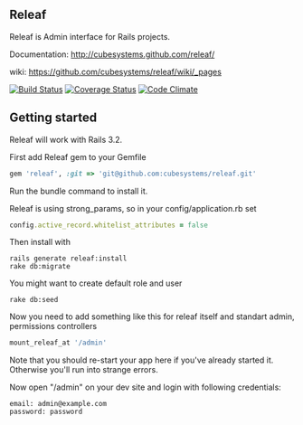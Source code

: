 ## Releaf

Releaf is Admin interface for Rails projects.

Documentation: http://cubesystems.github.com/releaf/

wiki: https://github.com/cubesystems/releaf/wiki/_pages

[![Build Status](https://travis-ci.org/cubesystems/releaf.png?branch=master)](https://travis-ci.org/cubesystems/releaf)
[![Coverage Status](https://coveralls.io/repos/cubesystems/releaf/badge.png?branch=master)](https://coveralls.io/r/cubesystems/releaf?branch=master)
[![Code Climate](https://codeclimate.com/github/cubesystems/releaf.png)](https://codeclimate.com/github/cubesystems/releaf)

## Getting started

Releaf will work with Rails 3.2.

First add Releaf gem to your Gemfile
```ruby
gem 'releaf', :git => 'git@github.com:cubesystems/releaf.git'
```

Run the bundle command to install it.

Releaf is using strong_params, so in your config/application.rb set

```ruby
config.active_record.whitelist_attributes = false
```

Then install with
```console
rails generate releaf:install
rake db:migrate
```

You might want to create default role and user
```console
rake db:seed
```

Now you need to add something like this for releaf itself and standart admin,
permissions controllers

```ruby
mount_releaf_at '/admin'
```

Note that you should re-start your app here if you've already started it. Otherwise you'll run into strange errors.

Now open "/admin" on your dev site and login with following credentials:
```
email: admin@example.com
password: password
```

